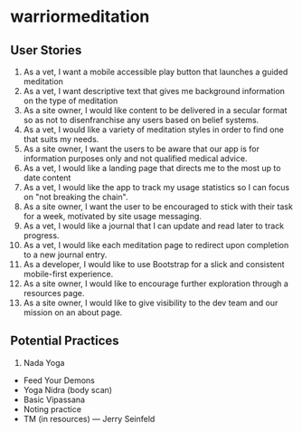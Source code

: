 # warriormeditation

## User Stories
1. As a vet, I want a mobile accessible play button that launches a guided meditation
2. As a vet, I want descriptive text that gives me background information on the type of meditation
3. As a site owner, I would like content to be delivered in a secular format so as not to disenfranchise any users based on belief systems.
4. As a vet, I would like a variety of meditation styles in order to find one that suits my needs.
5. As a site owner, I want the users to be aware that our app is for information purposes only and not qualified medical advice.
3. As a vet, I would like a landing page that directs me to the most up to date content
4. As a vet, I would like the app to track my usage statistics so I can focus on "not breaking the chain".
5. As a site owner, I want the user to be encouraged to stick with their task for a week, motivated by site usage messaging.
5. As a vet, I would like a journal that I can update and read later to track progress.
5. As a vet, I would like each meditation page to redirect upon completion to a new journal entry.
5. As a developer, I would like to use Bootstrap for a slick and consistent mobile-first experience.
6. As a site owner, I would like to encourage further exploration through a resources page.
7. As a site owner, I would like to give visibility to the dev team and our mission on an about page.

## Potential Practices
1. Nada Yoga
- Feed Your Demons
- Yoga Nidra (body scan)
- Basic Vipassana
- Noting practice
- TM (in resources) — Jerry Seinfeld
